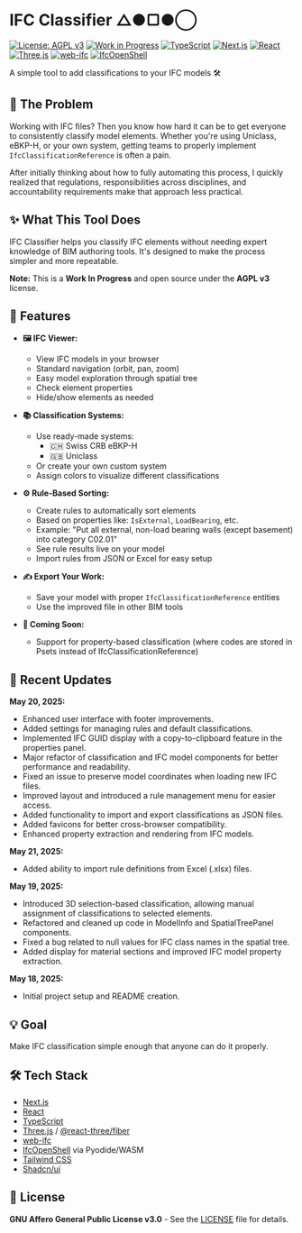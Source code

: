 # IFC Classifier △●▢●◯

[![License: AGPL v3](https://img.shields.io/badge/License-AGPL%20v3-blue.svg)](https://www.gnu.org/licenses/agpl-3.0)
[![Work in Progress](https://img.shields.io/badge/Status-WIP-orange.svg)]()
[![TypeScript](https://img.shields.io/badge/TypeScript-3178C6.svg?logo=typescript&logoColor=white)]()
[![Next.js](https://img.shields.io/badge/Next.js-000000.svg?logo=nextdotjs&logoColor=white)]()
[![React](https://img.shields.io/badge/React-61DAFB.svg?logo=react&logoColor=black)]()
[![Three.js](https://img.shields.io/badge/Three.js-000000.svg?logo=threedotjs&logoColor=white)]()
[![web-ifc](https://img.shields.io/badge/web--ifc-lightgrey.svg)]()
[![IfcOpenShell](https://img.shields.io/badge/IfcOpenShell-red.svg)]()

A simple tool to add classifications to your IFC models 🛠️

## 🎯 The Problem

Working with IFC files? Then you know how hard it can be to get everyone to consistently classify model elements. Whether you're using Uniclass, eBKP-H, or your own system, getting teams to properly implement `IfcClassificationReference` is often a pain.

After initially thinking about how to fully automating this process, I quickly realized that regulations, responsibilities across disciplines, and accountability requirements make that approach less practical.

## ✨ What This Tool Does

IFC Classifier helps you classify IFC elements without needing expert knowledge of BIM authoring tools. It's designed to make the process simpler and more repeatable.

**Note:** This is a **Work In Progress** and open source under the **AGPL v3** license.

## 🌟 Features

- **🖼️ IFC Viewer:**

  - View IFC models in your browser
  - Standard navigation (orbit, pan, zoom)
  - Easy model exploration through spatial tree
  - Check element properties
  - Hide/show elements as needed

- **📚 Classification Systems:**

  - Use ready-made systems:
    - 🇨🇭 Swiss CRB eBKP-H
    - 🇬🇧 Uniclass
  - Or create your own custom system
  - Assign colors to visualize different classifications

- **⚙️ Rule-Based Sorting:**

  - Create rules to automatically sort elements
  - Based on properties like: `IsExternal`, `LoadBearing`, etc.
  - Example: "Put all external, non-load bearing walls (except basement) into category C02.01"
  - See rule results live on your model
  - Import rules from JSON or Excel for easy setup

- **✍️ Export Your Work:**

  - Save your model with proper `IfcClassificationReference` entities
  - Use the improved file in other BIM tools

- **🔮 Coming Soon:**
  - Support for property-based classification (where codes are stored in Psets instead of IfcClassificationReference)

## 🚀 Recent Updates

**May 20, 2025:**

- Enhanced user interface with footer improvements.
- Added settings for managing rules and default classifications.
- Implemented IFC GUID display with a copy-to-clipboard feature in the properties panel.
- Major refactor of classification and IFC model components for better performance and readability.
- Fixed an issue to preserve model coordinates when loading new IFC files.
- Improved layout and introduced a rule management menu for easier access.
- Added functionality to import and export classifications as JSON files.
- Added favicons for better cross-browser compatibility.
- Enhanced property extraction and rendering from IFC models.

**May 21, 2025:**

- Added ability to import rule definitions from Excel (.xlsx) files.

**May 19, 2025:**

- Introduced 3D selection-based classification, allowing manual assignment of classifications to selected elements.
- Refactored and cleaned up code in ModelInfo and SpatialTreePanel components.
- Fixed a bug related to null values for IFC class names in the spatial tree.
- Added display for material sections and improved IFC model property extraction.

**May 18, 2025:**

- Initial project setup and README creation.

## 💡 Goal

Make IFC classification simple enough that anyone can do it properly.

## 🛠️ Tech Stack

- [Next.js](https://nextjs.org/)
- [React](https://reactjs.org/)
- [TypeScript](https://www.typescriptlang.org/)
- [Three.js](https://threejs.org/) / [@react-three/fiber](https://docs.pmnd.rs/react-three-fiber)
- [web-ifc](https://github.com/IFCjs/web-ifc)
- [IfcOpenShell](https://ifcopenshell.org/) via Pyodide/WASM
- [Tailwind CSS](https://tailwindcss.com/)
- [Shadcn/ui](https://ui.shadcn.com/)

## 📄 License

**GNU Affero General Public License v3.0** - See the [LICENSE](./LICENSE) file for details.
